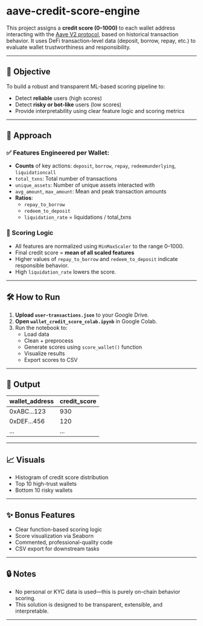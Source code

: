 # aave-credit-score-engine

This project assigns a **credit score (0–1000)** to each wallet address interacting with the [Aave V2 protocol](https://aave.com), based on historical transaction behavior. It uses DeFi transaction-level data (deposit, borrow, repay, etc.) to evaluate wallet trustworthiness and responsibility.

---

## 🚀 Objective

To build a robust and transparent ML-based scoring pipeline to:

- Detect **reliable** users (high scores)
- Detect **risky or bot-like** users (low scores)
- Provide interpretability using clear feature logic and scoring metrics

---

## 🧠 Approach

### ✅ Features Engineered per Wallet:
- **Counts** of key actions: `deposit`, `borrow`, `repay`, `redeemunderlying`, `liquidationcall`
- `total_txns`: Total number of transactions
- `unique_assets`: Number of unique assets interacted with
- `avg_amount`, `max_amount`: Mean and peak transaction amounts
- **Ratios**:
  - `repay_to_borrow`
  - `redeem_to_deposit`
  - `liquidation_rate` = liquidations / total_txns

### 📏 Scoring Logic
- All features are normalized using `MinMaxScaler` to the range 0–1000.
- Final credit score = **mean of all scaled features**
- Higher values of `repay_to_borrow` and `redeem_to_deposit` indicate responsible behavior.
- High `liquidation_rate` lowers the score.

---

## 🛠️ How to Run

1. **Upload `user-transactions.json`** to your Google Drive.
2. **Open `wallet_credit_score_colab.ipynb`** in Google Colab.
3. Run the notebook to:
   - Load data
   - Clean + preprocess
   - Generate scores using `score_wallet()` function
   - Visualize results
   - Export scores to CSV

---

## 📂 Output

| wallet_address | credit_score |
|----------------|--------------|
| 0xABC...123     | 930          |
| 0xDEF...456     | 120          |
| ...            | ...          |

---

## 📈 Visuals

- Histogram of credit score distribution
- Top 10 high-trust wallets
- Bottom 10 risky wallets

---

## ✨ Bonus Features

- Clear function-based scoring logic
- Score visualization via Seaborn
- Commented, professional-quality code
- CSV export for downstream tasks

---

## 🔒 Notes

- No personal or KYC data is used—this is purely on-chain behavior scoring.
- This solution is designed to be transparent, extensible, and interpretable.

---

